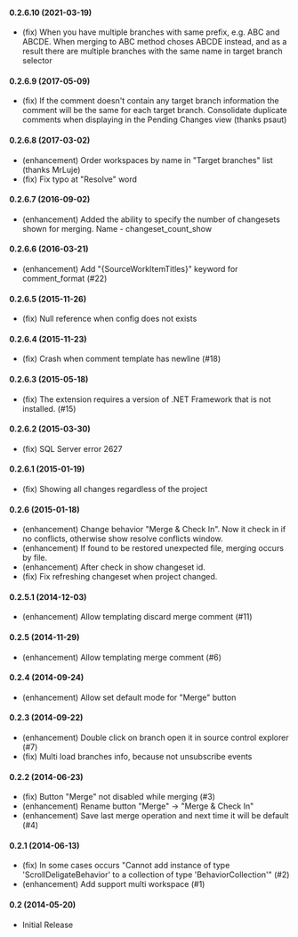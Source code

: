 #### 0.2.6.10 (2021-03-19)
* (fix) When you have multiple branches with same prefix, e.g. ABC and ABCDE. When merging to ABC method choses ABCDE instead, and as a result there are multiple branches with the same name in target branch selector

#### 0.2.6.9 (2017-05-09)
* (fix) If the comment doesn't contain any target branch information the comment will be the same for each target branch. Consolidate duplicate comments when displaying in the Pending Changes view (thanks psaut)

#### 0.2.6.8 (2017-03-02)
* (enhancement) Order workspaces by name in "Target branches" list (thanks MrLuje)
* (fix) Fix typo at "Resolve" word

#### 0.2.6.7 (2016-09-02)
* (enhancement) Added the ability to specify the number of changesets shown for merging. Name - changeset_count_show

#### 0.2.6.6 (2016-03-21)
* (enhancement) Add "{SourceWorkItemTitles}" keyword for comment_format (#22)

#### 0.2.6.5 (2015-11-26)
* (fix) Null reference when config does not exists

#### 0.2.6.4 (2015-11-23)
* (fix) Crash when comment template has newline (#18)

#### 0.2.6.3 (2015-05-18)
* (fix) The extension requires a version of .NET Framework that is not installed. (#15)

#### 0.2.6.2 (2015-03-30)
* (fix) SQL Server error 2627

#### 0.2.6.1 (2015-01-19)
* (fix) Showing all changes regardless of the project

#### 0.2.6 (2015-01-18)
* (enhancement) Change behavior "Merge & Check In". Now it check in if no conflicts, otherwise show resolve conflicts window.
* (enhancement) If found to be restored unexpected file, merging occurs by file.
* (enhancement) After check in show changeset id.
* (fix) Fix refreshing changeset when project changed.

#### 0.2.5.1 (2014-12-03)
* (enhancement) Allow templating discard merge comment (#11)

#### 0.2.5 (2014-11-29)
* (enhancement) Allow templating merge comment (#6)

#### 0.2.4 (2014-09-24)
* (enhancement) Allow set default mode for "Merge" button

#### 0.2.3 (2014-09-22)
* (enhancement) Double click on branch open it in source control explorer (#7)
* (fix) Multi load branches info, because not unsubscribe events

#### 0.2.2 (2014-06-23)
* (fix) Button "Merge" not disabled while merging (#3)
* (enhancement) Rename button "Merge" -> "Merge & Check In"
* (enhancement) Save last merge operation and next time it will be default (#4)

#### 0.2.1 (2014-06-13)
* (fix) In some cases occurs "Cannot add instance of type 'ScrollDeligateBehavior' to a collection of type 'BehaviorCollection'" (#2)
* (enhancement) Add support multi workspace (#1)

#### 0.2 (2014-05-20)
* Initial Release
